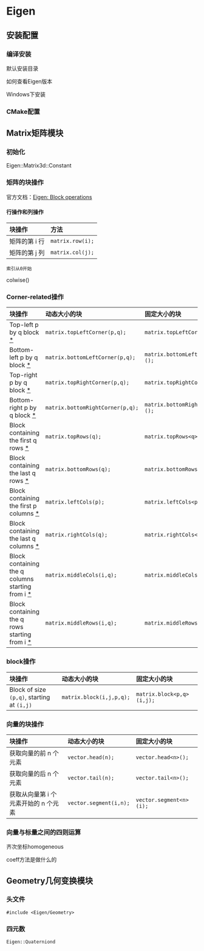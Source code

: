 # Eigen

## 安装配置

### 编译安装

默认安装目录

如何查看Eigen版本

Windows下安装

### CMake配置

## Matrix矩阵模块

### 初始化

Eigen::Matrix3d::Constant

### 矩阵的块操作

官方文档：[Eigen: Block operations](https://eigen.tuxfamily.org/dox/group__TutorialBlockOperations.html)

#### 行操作和列操作

| 块操作        | 方法             |
| :------------ | :--------------- |
| 矩阵的第 i 行 | `matrix.row(i);` |
| 矩阵的第 j 列 | `matrix.col(j);` |

```{note}
索引从0开始
```

colwise()

### Corner-related操作

| 块操作                                                       | 动态大小的块                     | 固定大小的块                       |
| :----------------------------------------------------------- | :------------------------------- | :--------------------------------- |
| Top-left p by q block [*](https://eigen.tuxfamily.org/dox/group__TutorialBlockOperations.html) | `matrix.topLeftCorner(p,q);`     | `matrix.topLeftCorner<p,q>();`     |
| Bottom-left p by q block [*](https://eigen.tuxfamily.org/dox/group__TutorialBlockOperations.html) | `matrix.bottomLeftCorner(p,q);`  | `matrix.bottomLeftCorner<p,q>();`  |
| Top-right p by q block [*](https://eigen.tuxfamily.org/dox/group__TutorialBlockOperations.html) | `matrix.topRightCorner(p,q);`    | `matrix.topRightCorner<p,q>();`    |
| Bottom-right p by q block [*](https://eigen.tuxfamily.org/dox/group__TutorialBlockOperations.html) | `matrix.bottomRightCorner(p,q);` | `matrix.bottomRightCorner<p,q>();` |
| Block containing the first q rows [*](https://eigen.tuxfamily.org/dox/group__TutorialBlockOperations.html) | `matrix.topRows(q);`             | `matrix.topRows<q>();`             |
| Block containing the last q rows [*](https://eigen.tuxfamily.org/dox/group__TutorialBlockOperations.html) | `matrix.bottomRows(q);`          | `matrix.bottomRows<q>();`          |
| Block containing the first p columns [*](https://eigen.tuxfamily.org/dox/group__TutorialBlockOperations.html) | `matrix.leftCols(p);`            | `matrix.leftCols<p>();`            |
| Block containing the last q columns [*](https://eigen.tuxfamily.org/dox/group__TutorialBlockOperations.html) | `matrix.rightCols(q);`           | `matrix.rightCols<q>();`           |
| Block containing the q columns starting from i [*](https://eigen.tuxfamily.org/dox/group__TutorialBlockOperations.html) | `matrix.middleCols(i,q);`        | `matrix.middleCols<q>(i);`         |
| Block containing the q rows starting from i [*](https://eigen.tuxfamily.org/dox/group__TutorialBlockOperations.html) | `matrix.middleRows(i,q);`        | `matrix.middleRows<q>(i);`         |

### block操作

| 块操作                                     | 动态大小的块             | 固定大小的块              |
| :----------------------------------------- | :----------------------- | :------------------------ |
| Block of size `(p,q)`, starting at `(i,j)` | `matrix.block(i,j,p,q);` | `matrix.block<p,q>(i,j);` |

### 向量的块操作

| 块操作                               | 动态大小的块           | 固定大小的块            |
| :----------------------------------- | :--------------------- | :---------------------- |
| 获取向量的前 n 个元素                | `vector.head(n);`      | `vector.head<n>();`     |
| 获取向量的后 n 个元素                | `vector.tail(n);`      | `vector.tail<n>();`     |
| 获取从向量第 i 个元素开始的 n 个元素 | `vector.segment(i,n);` | `vector.segment<n>(i);` |

### 向量与标量之间的四则运算

齐次坐标homogeneous

coeff方法是做什么的

## Geometry几何变换模块

### 头文件

```
#include <Eigen/Geometry>
```

### 四元数

```
Eigen::Quaterniond
```

